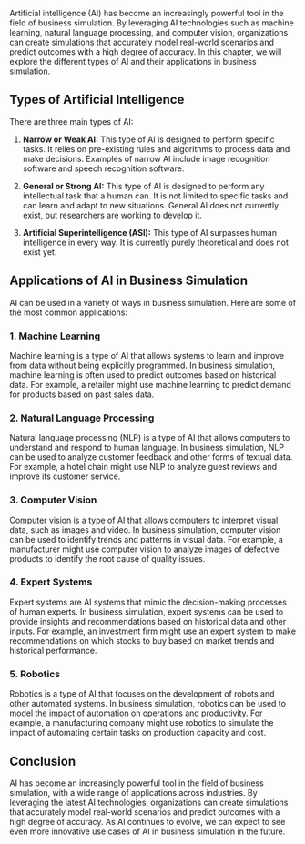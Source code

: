 
Artificial intelligence (AI) has become an increasingly powerful tool in the field of business simulation. By leveraging AI technologies such as machine learning, natural language processing, and computer vision, organizations can create simulations that accurately model real-world scenarios and predict outcomes with a high degree of accuracy. In this chapter, we will explore the different types of AI and their applications in business simulation.

Types of Artificial Intelligence
--------------------------------

There are three main types of AI:

1. **Narrow or Weak AI:** This type of AI is designed to perform specific tasks. It relies on pre-existing rules and algorithms to process data and make decisions. Examples of narrow AI include image recognition software and speech recognition software.

2. **General or Strong AI:** This type of AI is designed to perform any intellectual task that a human can. It is not limited to specific tasks and can learn and adapt to new situations. General AI does not currently exist, but researchers are working to develop it.

3. **Artificial Superintelligence (ASI):** This type of AI surpasses human intelligence in every way. It is currently purely theoretical and does not exist yet.

Applications of AI in Business Simulation
-----------------------------------------

AI can be used in a variety of ways in business simulation. Here are some of the most common applications:

### 1. Machine Learning

Machine learning is a type of AI that allows systems to learn and improve from data without being explicitly programmed. In business simulation, machine learning is often used to predict outcomes based on historical data. For example, a retailer might use machine learning to predict demand for products based on past sales data.

### 2. Natural Language Processing

Natural language processing (NLP) is a type of AI that allows computers to understand and respond to human language. In business simulation, NLP can be used to analyze customer feedback and other forms of textual data. For example, a hotel chain might use NLP to analyze guest reviews and improve its customer service.

### 3. Computer Vision

Computer vision is a type of AI that allows computers to interpret visual data, such as images and video. In business simulation, computer vision can be used to identify trends and patterns in visual data. For example, a manufacturer might use computer vision to analyze images of defective products to identify the root cause of quality issues.

### 4. Expert Systems

Expert systems are AI systems that mimic the decision-making processes of human experts. In business simulation, expert systems can be used to provide insights and recommendations based on historical data and other inputs. For example, an investment firm might use an expert system to make recommendations on which stocks to buy based on market trends and historical performance.

### 5. Robotics

Robotics is a type of AI that focuses on the development of robots and other automated systems. In business simulation, robotics can be used to model the impact of automation on operations and productivity. For example, a manufacturing company might use robotics to simulate the impact of automating certain tasks on production capacity and cost.

Conclusion
----------

AI has become an increasingly powerful tool in the field of business simulation, with a wide range of applications across industries. By leveraging the latest AI technologies, organizations can create simulations that accurately model real-world scenarios and predict outcomes with a high degree of accuracy. As AI continues to evolve, we can expect to see even more innovative use cases of AI in business simulation in the future.
